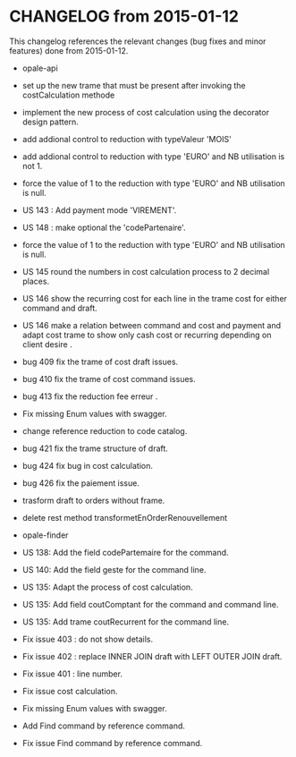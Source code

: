 CHANGELOG from 2015-01-12
===================

This changelog references the relevant changes (bug fixes and minor features) done
from 2015-01-12.

 * opale-api
  * set up the new trame that must be present after invoking the costCalculation methode
  * implement the new process of cost calculation using the decorator design pattern.  
  * add addional control to reduction with typeValeur 'MOIS'
  * add addional control to reduction with type 'EURO' and NB utilisation is not 1.
  * force the value of 1 to the reduction with type 'EURO' and NB utilisation is null.
  * US 143 : Add payment mode 'VIREMENT'.
  * US 148 : make optional the 'codePartenaire'.
  * force the value of 1 to the reduction with type 'EURO' and NB utilisation is null.  
  * US 145 round the numbers in cost calculation process to 2 decimal places.
  * US 146  show the recurring cost for each line in the trame  cost for either command and draft.
  * US 146  make a relation between command and cost and payment and adapt cost trame to show only cash cost or recurring depending on client desire .
  * bug 409 fix the trame of cost draft issues.
  * bug  410 fix the trame of cost command issues.
  * bug  413 fix the reduction fee erreur .
  * Fix missing Enum values with swagger.
  * change reference reduction to code catalog.
  * bug 421 fix the trame structure of draft.
  * bug 424 fix bug in cost calculation.
  * bug 426 fix the paiement issue.
  * trasform draft to orders without frame.
  * delete rest method transformetEnOrderRenouvellement
  
 * opale-finder
  * US 138: Add the field codePartemaire  for the command.
  * US 140: Add the field geste for the command line.
  * US 135: Adapt the process of cost calculation.  
  * US 135: Add field coutComptant for the command and command line.
  * US 135: Add trame coutRecurrent for the command line.
  * Fix issue 403 : do not show details.
  * Fix issue 402 : replace INNER JOIN draft with LEFT OUTER JOIN draft.
  * Fix issue 401 : line number.
  * Fix issue cost calculation.
  * Fix missing Enum values with swagger.
  * Add Find command by reference command.
  * Fix issue Find command by reference command.

  
